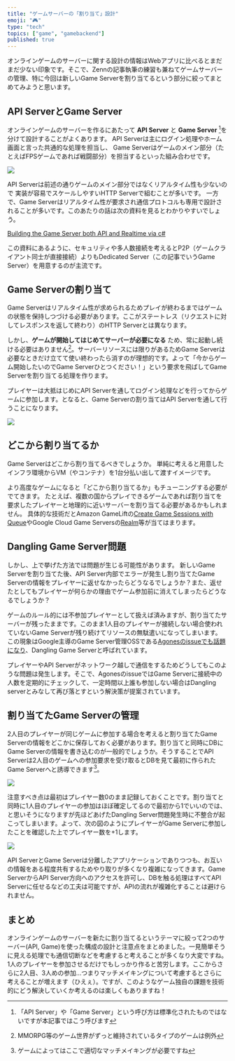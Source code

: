 ```yaml
---
title: "ゲームサーバーの「割り当て」設計"
emoji: "🎮"
type: "tech"
topics: ["game", "gamebackend"]
published: true
---
```


オンラインゲームのサーバーに関する設計の情報はWebアプリに比べるとまだまだ少ない印象です。そこで、Zennの記事執筆の練習も兼ねてゲームサーバーの管理、特に今回は新しいGame Serverを割り当てるという部分に絞ってまとめてみようと思います。

## API ServerとGame Server

オンラインゲームのサーバーを作るにあたって **API Server** と **Game Server** [^1]を分けて設計することがよくあります。
API Serverは主にログイン処理やホーム画面と言った共通的な処理を担当し、
Game Serverはゲームのメイン部分（たとえばFPSゲームであれば戦闘部分）を担当するといった組み合わせです。

![](https://storage.googleapis.com/zenn-user-upload/v277ztks4w5voo9zwa8kzubdwaae)

API Serverは前述の通りゲームのメイン部分ではなくリアルタイム性も少ないので
実装が容易でスケールしやすいHTTP Serverで組むことが多いです。
一方で、Game Serverはリアルタイム性が要求され通信プロトコルも専用で設計されることが多いです。このあたりの話は次の資料を見るとわかりやすいでしょう。

[Building the Game Server both API and Realtime via c#](https://www.slideshare.net/neuecc/building-the-game-server-both-api-and-realtime-via-c)

この資料にあるように、セキュリティや多人数接続を考えるとP2P（ゲームクライアント同士が直接接続）よりもDedicated Server（この記事でいうGame Server）を用意するのが主流です。

[^1]: 「API Server」や「Game Server」という呼び方は標準化されたものではないですが本記事ではこう呼びます

## Game Serverの割り当て

Game Serverはリアルタイム性が求められるためプレイが終わるまではゲームの状態を保持しつづける必要があります。ここがステートレス（リクエストに対してレスポンスを返して終わり）のHTTP Serverとは異なります。

しかし、**ゲームが開始してはじめてサーバーが必要になる** ため、常に起動し続ける必要はありません[^2]。サーバーリソースには限りがあるためGame Serverは必要なときだけ立てて使い終わったら消すのが理想的です。よって「今からゲーム開始したいのでGame Serverひとつください！」という要求を飛ばしてGame Serverを割り当てる処理を作ります。

プレイヤーは大抵はじめにAPI Serverを通してログイン処理などを行ってからゲームに参加します。となると、Game Serverの割り当てはAPI Serverを通して行うことになります。

![](https://storage.googleapis.com/zenn-user-upload/sjrga32ar3xiyrpfxlu4lou1am8o)

[^2]: MMORPG等のゲーム世界がずっと維持されているタイプのゲームは例外

## どこから割り当てるか

Game Serverはどこから割り当てるべきでしょうか。
単純に考えると用意したインフラ環境からVM（やコンテナ）を1台分払い出して渡すイメージです。

より高度なゲームになると「どこから割り当てるか」もチューニングする必要がでてきます。
たとえば、複数の国からプレイできるゲームであれば割り当てを要求したプレイヤーと地理的に近いサーバーを割り当てる必要があるかもしれません。
具体的な技術だとAmazon GameLiftの[Create Game Sessions with Queue](https://docs.aws.amazon.com/ja_jp/gamelift/latest/developerguide/gamelift-sdk-client-queues.html)やGoogle Cloud Game Serversの[Realm](https://cloud.google.com/game-servers/docs/concepts/overview#realm)等が当てはまります。


## Dangling Game Server問題

しかし、上で挙げた方法では問題が生じる可能性があります。
新しいGame Serverを割り当てた後、API Server内部でエラーが発生し割り当てたGame Serverの情報をプレイヤーに返せなかったらどうなるでしょうか？また、返せたとしてもプレイヤーが何らかの理由でゲーム参加前に消えてしまったらどうなるでしょうか？

ゲームのルール的には不参加プレイヤーとして扱えば済みますが、割り当てたサーバーが残ったままです。このまま1人目のプレイヤーが接続しない場合使われていないGame Serverが残り続けてリソースの無駄遣いになってしまいます。
この現象はGoogle主導のGame Server管理OSSである[Agonesのissueでも話題になり](https://github.com/googleforgames/agones/issues/607)、Dangling Game Serverと呼ばれています。

プレイヤーやAPI Serverがネットワーク越しで通信をするためどうしてもこのような問題は発生します。そこで、AgonesのissueではGame Serverに接続中の人数を定期的にチェックして、一定時間以上誰も参加しない場合はDangling serverとみなして再び落とすという解決策が提案されています。

## 割り当てたGame Serverの管理

2人目のプレイヤーが同じゲームに参加する場合を考えると割り当てたGame Serverの情報をどこかに保存しておく必要があります。割り当てと同時にDBにGame Serverの情報を書き込むのが一般的でしょうか。そうすることでAPI Serverは2人目のゲームへの参加要求を受け取るとDBを見て最初に作られたGame Serverへと誘導できます[^3]。

![](https://storage.googleapis.com/zenn-user-upload/3n0pmyngzvsn9nk77g2ryfott7wy)

注意すべき点は最初はプレイヤー数0のまま記録しておくことです。割り当てと同時に1人目のプレイヤーの参加はほぼ確定してるので最初から1でいいのでは、と思いそうになりますが先ほどあげたDangling Server問題発生時に不整合が起こってしまいます。よって、次の図のようにプレイヤーがGame Serverに参加したことを確認した上でプレイヤー数を+1します。

![](https://storage.googleapis.com/zenn-user-upload/y5smuf7pz8ew910m8s79laepvzw3)

API ServerとGame Serverは分離したアプリケーションでありつつも、お互いの情報をある程度共有するためやり取りが多くなり複雑になってきます。Game ServerからAPI Server方向へのアクセスを許可し、DBを触る処理はすべてAPI Serverに任せるなどの工夫は可能ですが、APIの流れが複雑化することは避けられません。

[^3]: ゲームによってはここで適切なマッチメイキングが必要ですね


## まとめ

オンラインゲームのサーバーを新たに割り当てるというテーマに絞って2つのサーバー(API, Game)を使った構成の設計と注意点をまとめました。一見簡単そうに見える処理でも通信切断などを考慮すると考えることが多くなり大変ですね。1人のプレイヤーを参加させるだけでもしっかり作ると苦労します。ここからさらに2人目、3人めの参加…つまりマッチメイキングについて考慮するとさらに考えることが増えます（ひえぇ）。ですが、このようなゲーム独自の課題を技術的にどう解決していくか考えるのは楽しくもありますね！
